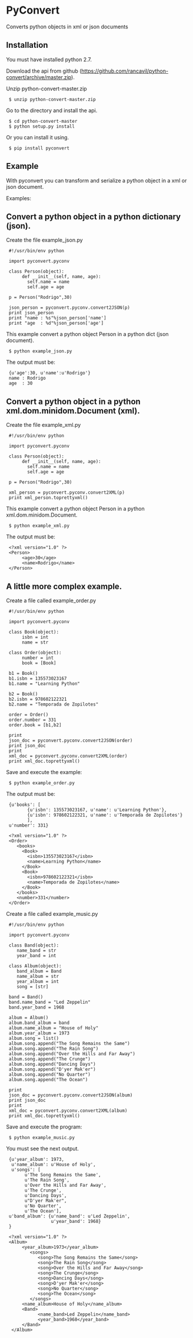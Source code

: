 PyConvert
=========

Converts python objects in xml or json documents

Installation
------------

You must have installed python 2.7.

Download the api from github (https://github.com/rancavil/python-convert/archive/master.zip).

Unzip python-convert-master.zip

     $ unzip python-convert-master.zip

Go to the directory and install the api.

     $ cd python-convert-master
     $ python setup.py install

Or you can install it using.

     $ pip install pyconvert

Example
-------

With pyconvert you can transform and serialize a python object in a xml or json document.

Examples:

Convert a python object in a python dictionary (json).
------------------------------------------------------
Create the file example_json.py

     #!/usr/bin/env python

     import pyconvert.pyconv

     class Person(object):
          def __init__(self, name, age):
          	self.name = name
          	self.age = age

     p = Person("Rodrigo",30)

     json_person = pyconvert.pyconv.convert2JSON(p)
     print json_person
     print "name : %s"%json_person['name']
     print "age  : %d"%json_person['age']

This example convert a python object Person in a python dict (json document).

     $ python example_json.py

The output must be:

     {u'age':30, u'name':u'Rodrigo'}
     name : Rodrigo
     age  : 30

Convert a python object in a python xml.dom.minidom.Document (xml).
-------------------------------------------------------------------
Create the file example_xml.py

     #!/usr/bin/env python

     import pyconvert.pyconv

     class Person(object):
          def __init__(self, name, age):
          	self.name = name
          	self.age = age

     p = Person("Rodrigo",30)

     xml_person = pyconvert.pyconv.convert2XML(p)
     print xml_person.toprettyxml()

This example convert a python object Person in a python xml.dom.minidom.Document.

     $ python example_xml.py

The output must be:

     <?xml version="1.0" ?>
     <Person>
          <age>30</age>
          <name>Rodrigo</name>
     </Person>

A little more complex example.
------------------------------
Create a file called example_order.py

     #!/usr/bin/env python
     
     import pyconvert.pyconv
     
     class Book(object):
          isbn = int
          name = str

     class Order(object):
          number = int
          book = [Book]
     
     b1 = Book()
     b1.isbn = 135573023167
     b1.name = "Learning Python"
     
     b2 = Book()
     b2.isbn = 978602122321
     b2.name = "Temporada de Zopilotes"

     order = Order()
     order.number = 331
     order.book = [b1,b2]

     print
     json_doc = pyconvert.pyconv.convert2JSON(order)
     print json_doc
     print
     xml_doc = pyconvert.pyconv.convert2XML(order)
     print xml_doc.toprettyxml()

Save and execute the example:

     $ python example_order.py

The output must be:

     {u'books': [
     		{u'isbn': 135573023167, u'name': u'Learning Python'}, 
     		{u'isbn': 978602122321, u'name': u'Temporada de Zopilotes'}
     		], 
     u'number': 331}

     <?xml version="1.0" ?>
     <Order>
	    <books>
		  <Book>
			<isbn>135573023167</isbn>
			<name>Learning Python</name>
		  </Book>
		  <Book>
			<isbn>978602122321</isbn>
			<name>Temporada de Zopilotes</name>
		  </Book>
	    </books>
        <number>331</number>
     </Order>

Create a file called example_music.py

     #!/usr/bin/env python
     
     import pyconvert.pyconv
     
     class Band(object):
        name_band = str
        year_band = int

     class Album(object):
        band_album = Band
        name_album = str
        year_album = int
        song = [str]

     band = Band()
     band.name_band = "Led Zeppelin"
     band.year_band = 1968
     
     album = Album()
     album.band_album = band
     album.name_album = "House of Holy"
     album.year_album = 1973
     album.song = list()
     album.song.append("The Song Remains the Same")
     album.song.append("The Rain Song")
     album.song.append("Over the Hills and Far Away")
     album.song.append("The Crunge")
     album.song.append("Dancing Days")
     album.song.append("D'yer Mak'er")
     album.song.append("No Quarter")
     album.song.append("The Ocean")

     print
     json_doc = pyconvert.pyconv.convert2JSON(album)
     print json_doc
     print
     xml_doc = pyconvert.pyconv.convert2XML(album)
     print xml_doc.toprettyxml()

Save and execute the program:

     $ python example_music.py

You must see the next output.

     {u'year_album': 1973, 
      u'name_album': u'House of Holy', 
      u'songs': [
           u'The Song Remains the Same', 
           u'The Rain Song', 
           u'Over the Hills and Far Away', 
           u'The Crunge', 
           u'Dancing Days', 
           u"D'yer Mak'er", 
           u'No Quarter', 
           u'The Ocean'], 
     u'band_album': {u'name_band': u'Led Zeppelin', 
                     u'year_band': 1968}
     }

     <?xml version="1.0" ?>
     <Album>
          <year_album>1973</year_album>
             <songs>
                <song>The Song Remains the Same</song>
                <song>The Rain Song</song>
                <song>Over the Hills and Far Away</song>
                <song>The Crunge</song>
                <song>Dancing Days</song>
                <song>D'yer Mak'er</song>
                <song>No Quarter</song>
                <song>The Ocean</song>
             </songs>
          <name_album>House of Holy</name_album>
          <Band>
                <name_band>Led Zeppelin</name_band>
                <year_band>1968</year_band>
          </Band>
      </Album>
